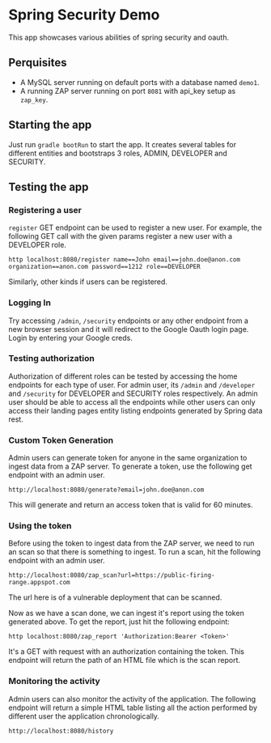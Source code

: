 # Spring Security Demo

This app showcases various abilities of spring security and oauth.

## Perquisites
 - A MySQL server running on default ports with a database named `demo1`.
 - A running ZAP server running on port `8081` with api_key setup as `zap_key`.
 
## Starting the app
Just run `gradle bootRun` to start the app. It creates several tables for different entities and bootstraps 3 roles, 
ADMIN, DEVELOPER and SECURITY.

## Testing the app

### Registering a user

`register` GET endpoint can be used to register a new user. For example, the following GET call with the given params register a new user with a DEVELOPER role.

`http localhost:8080/register name==John email==john.doe@anon.com organization==anon.com password==1212 role==DEVELOPER`

Similarly, other kinds if users can be registered.

### Logging In

Try accessing `/admin`, `/security` endpoints or any other endpoint from a new browser session and it will redirect to the 
Google Oauth login page. Login by entering your Google creds.

### Testing authorization

Authorization of different roles can be tested by accessing the home endpoints for each type of user. For admin user, its `/admin` and
`/developer` and `/security` for DEVELOPER and SECURITY roles respectively. 
An admin user should be able to access all the endpoints while other users can only access their landing pages entity listing endpoints generated by Spring data rest.

### Custom Token Generation

Admin users can generate token for anyone in the same organization to ingest data from a ZAP server. To generate a token,
use the following get endpoint with an admin user.

`http://localhost:8080/generate?email=john.doe@anon.com`

This will generate and return an access token that is valid for 60 minutes.

### Using the token

Before using the token to ingest data from the ZAP server, we need to run an scan so that there is something to ingest.
To run a scan, hit the following endpoint with an admin user.

`http://localhost:8080/zap_scan?url=https://public-firing-range.appspot.com`

The url here is of a vulnerable deployment that can be scanned.

Now as we have a scan done, we can ingest it's report using the token generated above. To get the report, just hit the following endpoint:

`http localhost:8080/zap_report 'Authorization:Bearer <Token>'`

It's a GET with request with an authorization containing the token. This endpoint will return the path of an HTML file which is the scan report.

### Monitoring the activity

Admin users can also monitor the activity of the application. The following endpoint will return a simple HTML table listing
all the action performed by different user the application chronologically.

`http://localhost:8080/history`

